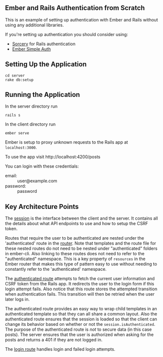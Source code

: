 Ember and Rails Authentication from Scratch
-------------------------------------------

This is an example of setting up authentication with Ember and Rails without
using any additional libraries.

If you're setting up authentication you should consider using:

* [Sorcery](https://github.com/NoamB/sorcery) for Rails authentication
* [Ember Simple Auth](http://ember-simple-auth.simplabs.com/)


Setting Up the Application
---------------------------

```
cd server
rake db:setup
```


Running the Application
------------------------

In the server directory run

```
rails s
```

In the client directory run

```
ember serve
```

Ember is setup to proxy unknown requests to the Rails app at `localhost:3000`.

To use the app visit http://localhost:4200/posts

You can login with these credentials:

<dl>
  <dt>email:<dt>
  <dd>user@example.com</dd>
  <dt>password:<dt>
  <dd>password</dd>
</dl>


Key Architecture Points
-----------------------

The [session](client/app/services/session.js) is the interface between the
client and the server. It contains all the details about what API endpoints to
use and how to setup the CSRF token.

Routes that require the user to be authenticated are nested under the
'authenticated' route in the [router](client/app/router.js). Note that templates
and the route file for these nested routes do not need to be nested under
"authenticated" folders in ember-cli. Also linking to these routes does not need
to refer to the "authenticated" namespace. This is a key property of `resources`
in the Ember router that makes this type of pattern easy to use without needing
to constantly refer to the 'authenticated' namespace.

The [authenticated route](client/app/routes/authenticated.js) attempts to fetch
the current user information and CSRF token from the Rails app. It redirects the
user to the login form if this login attempt fails. Also notice that this route
stores the attempted transition when authentication fails. This transition will
then be retried when the user later logs in.

The authenticated route provides an easy way to wrap child templates in an
authenticated template so that they can all share a common layout. Also the
authenticated route ensures that the session is loaded so that the client can
change its behavior based on whether or not the `session.isAuthenticated`. The
purpose of the authenticated route is _not_ to secure data (in this case posts).
The server ensures that the user is authorized when asking for the posts and
returns a 401 if they are not logged in.

The [login route](client/app/routes/authenticated.js) handles login and failed
login attempts.

